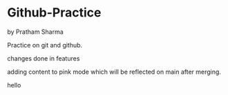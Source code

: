 # Github-Practice

by Pratham Sharma

Practice on git and github.

changes done in features

adding content to pink mode which will be reflected on main after merging.

hello
